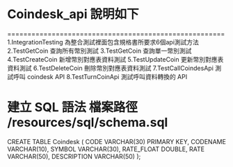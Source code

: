 # Coindesk_api 說明如下
======================================================
1.IntegrationTesting 為整合測試裡面包含規格書所要求6個api測試方法
2.TestGetCoin 查詢所有幣別測試
3.TestGetCoin 查詢單一幣別測試
4.TestCreateCoin 新增幣別對應表資料測試
5.TestUpdateCoin 更新幣別對應表資料測試
6.TestDeleteCoin 刪除幣別對應表資料測試
7.TestCallCoindesApi 測試呼叫 coindesk API 
8.TestTurnCoinApi 測試呼叫資料轉換的 API 

建立 SQL 語法 檔案路徑 /resources/sql/schema.sql
======================================================
 CREATE TABLE Coindesk (
        CODE VARCHAR(30) PRIMARY KEY,
        CODENAME VARCHAR(10),
        SYMBOL  VARCHAR(30),
        RATE_FLOAT DOUBLE,
        RATE  VARCHAR(50),
        DESCRIPTION VARCHAR(50)
    );
